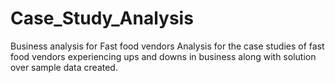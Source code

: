 # Case_Study_Analysis
Business analysis for Fast food vendors
Analysis for the case studies of fast food vendors experiencing ups and downs in business along with solution over sample data created.
